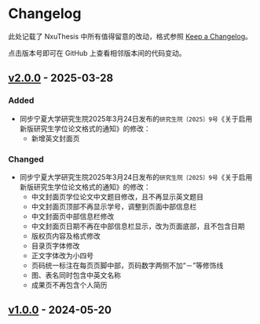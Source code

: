 # Changelog

此处记载了 NxuThesis 中所有值得留意的改动，格式参照 [Keep a Changelog](https://keepachangelog.com/en/1.0.0/)。

点击版本号即可在 GitHub 上查看相邻版本间的代码变动。

## [v2.0.0] - 2025-03-28

### Added

- 同步宁夏大学研究生院2025年3月24日发布的`研究生院〔2025〕9号`《关于启用新版研究生学位论文格式的通知》的修改：
  - 新增英文封面页

### Changed

- 同步宁夏大学研究生院2025年3月24日发布的`研究生院〔2025〕9号`《关于启用新版研究生学位论文格式的通知》的修改：
  - 中文封面页学位论文中文题目修改，且不再显示英文题目
  - 中文封面页顶部不再显示学号，调整到页面中部信息栏
  - 中文封面页中部信息栏修改
  - 中文封面页日期不再在中部信息栏显示，改为页面底部，且不包含日期
  - 版权页内容及格式修改
  - 目录页字体修改
  - 正文字体改为小四号
  - 页码统一标注在每页页脚中部，页码数字两侧不加“－”等修饰线
  - 图、表名同时包含中英文名称
  - 成果页不再包含个人简历

## [v1.0.0] - 2024-05-20

[v2.0.0]:       https://github.com/baoxianyuan/NXUThesis/compare/v1.0.0...v2.0.0
[v1.0.0]:       https://github.com/baoxianyuan/NXUThesis/releases/tag/v-1.0.0